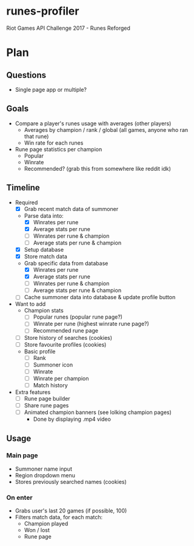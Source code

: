 # runes-profiler
Riot Games API Challenge 2017 - Runes Reforged

# Plan

## Questions
- Single page app or multiple?

## Goals
- Compare a player's runes usage with averages (other players)
	- Averages by champion / rank / global (all games, anyone who ran that rune)
	- Win rate for each runes
- Rune page statistics per champion
	- Popular
	- Winrate
	- Recommended? (grab this from somewhere like reddit idk)

## Timeline
- Required
	- [x] Grab recent match data of summoner
	- Parse data into:
		- [x] Winrates per rune
		- [x] Average stats per rune
		- [ ] Winrates per rune & champion
		- [ ] Average stats per rune & champion
	- [x] Setup database
	- [x] Store match data
	- Grab specific data from database
		- [x] Winrates per rune
		- [x] Average stats per rune
		- [ ] Winrates per rune & champion
		- [ ] Average stats per rune & champion
	- [ ] Cache summoner data into database & update profile button
- Want to add
	- Champion stats
		- [ ] Popular runes (popular rune page?)
		- [ ] Winrate per rune (highest winrate rune page?)
		- [ ] Recommended rune page
	- [ ] Store history of searches (cookies)
	- [ ] Store favourite profiles (cookies)
	- Basic profile
		- [ ] Rank
		- [ ] Summoner icon
		- [ ] Winrate
		- [ ] Winrate per champion
		- [ ] Match history
- Extra features
	- [ ] Rune page builder
	- [ ] Share rune pages
	- [ ] Animated champion banners (see lolking champion pages)
		- Done by displaying .mp4 video

## Usage

### Main page
- Summoner name input
- Region dropdown menu
- Stores previously searched names (cookies)

### On enter
- Grabs user's last 20 games (if possible, 100)
- Filters match data, for each match:
	- Champion played
	- Won / lost
	- Rune page
